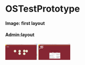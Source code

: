 # OSTestPrototype
#### Image: first layout
#### Admin:layout
<img src= "https://github.com/KehindeObanla/OSTestPrototype/blob/master/PTfolder/images/Capture.PNG" width="100">

<img src= "https://github.com/KehindeObanla/OSTestPrototype/blob/master/PTfolder/images/Capture3.PNG" width="100">

